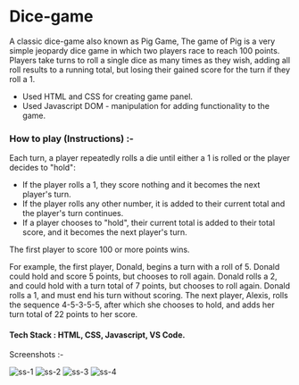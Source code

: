 # Dice-game
A classic dice-game also known as Pig Game, The game of Pig is a very simple jeopardy dice game in which two players race to reach 100 points. Players take turns to roll a single dice as many times as they wish, adding all roll results to a running total, but losing their gained score for the turn if they roll a 1.

- Used HTML and CSS for creating game panel.
- Used Javascript DOM - manipulation for adding functionality to the game.



### How to play (Instructions) :-
Each turn, a player repeatedly rolls a die until either a 1 is rolled or the player decides to "hold":

- If the player rolls a 1, they score nothing and it becomes the next player's turn.
- If the player rolls any other number, it is added to their current total and the player's turn continues.
- If a player chooses to "hold", their current total is added to their total score, and it becomes the next player's turn.
  
The first player to score 100 or more points wins.

For example, the first player, Donald, begins a turn with a roll of 5. Donald could hold and score 5 points, but chooses to roll again. Donald rolls a 2, and could hold with a turn total of 7 points, but chooses to roll again. Donald rolls a 1, and must end his turn without scoring. The next player, Alexis, rolls the sequence 4-5-3-5-5, after which she chooses to hold, and adds her turn total of 22 points to her score.


#### Tech Stack :  HTML, CSS, Javascript, VS Code.

Screenshots :-

![ss-1](https://user-images.githubusercontent.com/69380654/155195477-049cedc4-fe09-439c-b3bc-311f6971c7c8.png)
![ss-2](https://user-images.githubusercontent.com/69380654/155195520-fcf922dd-d9d1-4d5d-89f9-7c72c8f59c69.png)
![ss-3](https://user-images.githubusercontent.com/69380654/155195549-3b0792ad-b555-4f4b-a986-f9f9c02a6da1.png)
![ss-4](https://user-images.githubusercontent.com/69380654/155195572-8251d6fa-d91d-466c-bd29-4129cc782c03.png)
